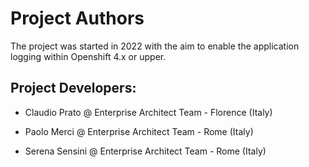 Project Authors
===============

The project was started in 2022 with the aim to enable the application logging within Openshift 4.x or upper.


## Project Developers:

* Claudio Prato @ Enterprise Architect Team - Florence (Italy)

* Paolo Merci @ Enterprise Architect Team - Rome (Italy)

* Serena Sensini @ Enterprise Architect Team - Rome (Italy)